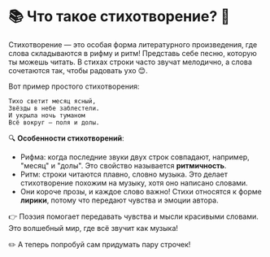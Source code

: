 # 📚 Что такое стихотворение? 🎨

Стихотворение — это особая форма литературного произведения, где слова складываются в рифму и ритм! Представь себе песню, которую ты можешь читать. В стихах строки часто звучат мелодично, а слова сочетаются так, чтобы радовать ухо 😊.

Вот пример простого стихотворения:
```
Тихо светит месяц ясный,
Звёзды в небе заблестели.
И укрыла ночь туманом
Всё вокруг — поля и долы.
```

🔍 **Особенности стихотворений**:
- Рифма: когда последние звуки двух строк совпадают, например, "месяц" и "долы". Это свойство называется **ритмичность**.
- Ритм: строки читаются плавно, словно музыка. Это делает стихотворение похожим на музыку, хотя оно написано словами.
- Они короче прозы, и каждое слово важно! Стихи относятся к форме **лирики**, потому что передают чувства и эмоции автора.

👉 Поэзия помогает передавать чувства и мысли красивыми словами. Это волшебный мир, где всё звучит как музыка!

✏️ А теперь попробуй сам придумать пару строчек!